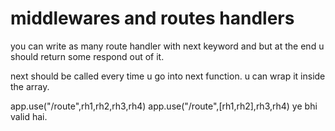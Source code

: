 # middlewares and routes handlers 

you can write as many route handler with next keyword and but at the end u should return some respond out of it. 

next should be called every time u go into next function. 
u can wrap it inside the array. 

app.use("/route",rh1,rh2,rh3,rh4)
app.use("/route",[rh1,rh2],rh3,rh4)  ye bhi valid hai. 







